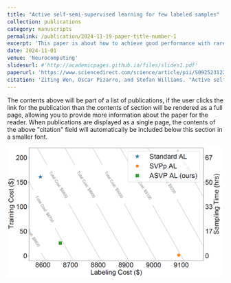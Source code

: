 ```yaml
---
title: "Active self-semi-supervised learning for few labeled samples"
collection: publications
category: manuscripts
permalink: /publication/2024-11-19-paper-title-number-1
excerpt: 'This paper is about how to achieve good performance with rare human annotation (avg. 1~4 labels per class). Prior pseudo-labels transfer information from pre-trained models to semi-supervised training, active learning enhances accuracy of prior pseudo-labels.'
date: 2024-11-01
venue: 'Neurocomputing'
slidesurl: #'http://academicpages.github.io/files/slides1.pdf'
paperurl: 'https://www.sciencedirect.com/science/article/pii/S0925231224015431'
citation: 'Ziting Wen, Oscar Pizarro, and Stefan Williams. "Active self-semi-supervised learning for few labeled samples." Neurocomputing (2024): 128772.'
---
```


The contents above will be part of a list of publications, if the user clicks the link for the publication than the contents of section will be rendered as a full page, allowing you to provide more information about the paper for the reader. When publications are displayed as a single page, the contents of the above "citation" field will automatically be included below this section in a smaller font.

<img src="../images/asvp_img.png" alt="Alt text for image" style="width:500px;">
